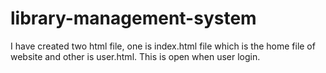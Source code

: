 # library-management-system
I have created two html file, one is index.html file which is the home file of website and other is user.html. This is open when user login.

